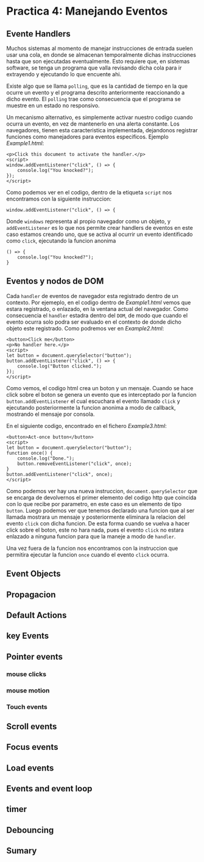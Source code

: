 # Practica 4: Manejando Eventos


## Evente Handlers 

Muchos sistemas al momento de manejar instrucciones de entrada suelen usar una cola, en donde se almacenan temporalmente dichas 
instrucciones hasta que son ejecutadas eventualmente. Esto requiere que, en sistemas software, se tenga un programa que valla 
revisando dicha cola para ir extrayendo y ejecutando lo que encuente ahi.

Existe algo que se llama `polling`, que es la cantidad de tiempo en la que ocurre un evento y el programa descrito anteriormente 
reaccionando a dicho evento. El `polling` trae como consecuencia que el programa se muestre en un estado no responsivo.

Un mecanismo alternativo, es simplemente activar nuestro codigo cuando ocurra un evento, en vez de mantenerlo en una alerta constante.
Los navegadores, tienen esta caracteristica implementada, dejandonos registrar funciones como manejadores para eventos especificos.
Ejemplo <i>Example1.html</i>:

    <p>Click this document to activate the handler.</p>
    <script>
    window.addEventListener("click", () => {
        console.log("You knocked?");
    });
    </script>

Como podemos ver en el codigo, dentro de la etiqueta `script` nos encontramos con la siguiente instruccion:

    window.addEventListener("click", () => {

Donde `windows` representa al propio navegador como un objeto, y `addEventListener` es lo que nos permite crear handlers de eventos 
en este caso estamos creando uno, que se activa al ocurrir un evento identificado como `click`, ejecutando la funcion anonima

    () => {
        console.log("You knocked?");
    }


## Eventos y nodos de DOM

Cada `handler` de eventos de navegador esta registrado dentro de un contexto. Por ejemeplo, en el codigo dentro de <i>Example1.html</i>
vemos que estara registrado, o enlazado, en la ventana actual del navegador. Como consecuencia el `handler` estadra dentro del `DOM`,
de modo que cuando el evento ocurra solo podra ser evaluado en el contexto de donde dicho objeto este registrado. Como podremos ver en <i>Example2.html</i>:

    <button>Click me</button>
    <p>No handler here.</p>
    <script>
    let button = document.querySelector("button");
    button.addEventListener("click", () => {
        console.log("Button clicked.");
    });
    </script>

Como vemos, el codigo html crea un boton y un mensaje. Cuando se hace click sobre el boton se genera un evento que es interceptado por la funcion
`button.addEventListener` el cual escuchara el evento llamado `click` y ejecutando posteriormente la funcion anonima a modo de callback, mostrando el mensaje por 
consola.

En el siguiente codigo, encontrado en el fichero <i>Example3.html</i>:

    <button>Act-once button</button>
    <script>
    let button = document.querySelector("button");
    function once() {
        console.log("Done.");
        button.removeEventListener("click", once);
    }
    button.addEventListener("click", once);
    </script>

Como podemos ver hay una nueva instruccion, `document.querySelector` que se encarga de devolvernos el primer elemento del codigo http
que coincida con lo que recibe por parametro, en este caso es un elemento de tipo `button`. Luego podemos ver que tenemos declarado una 
funcion que al ser llamada mostrara un mensaje y posteriormente eliminara la relacion del evento `click` con dicha funcion. De esta
forma cuando se vuelva a hacer click sobre el boton, este no hara nada, pues el evento `click` no estara enlazado a ninguna funcion
para que la maneje a modo de `handler`.

Una vez fuera de la funcion nos encontramos con la instruccion que permitira ejecutar la funcion `once` cuando el evento `click` ocurra.

## Event Objects    

## Propagacion

## Default Actions

## key Events

## Pointer events

### mouse clicks

### mouse motion

### Touch events

## Scroll events

## Focus events

## Load events

## Events and event loop


## timer

## Debouncing

## Sumary
